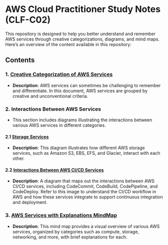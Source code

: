 # AWS Cloud Practitioner Study Notes (CLF-C02)

This repository is designed to help you better understand and remember AWS services through creative categorizations, diagrams, and mind maps. Here’s an overview of the content available in this repository:

## Contents

### 1. [Creative Categorization of AWS Services](Creative%20AWS%20Services%20Categorization.md)
   - **Description**: AWS services can sometimes be challenging to remember and differentiate. In this document, AWS services are grouped by creative and unconventional criteria.

### 2. **Interactions Between AWS Services**
   - This section includes diagrams illustrating the interactions between various AWS services in different categories.

   #### 2.1 [Storage Services](Interactions%20Between%20AWS%20Storage%20Services.png)
   - **Description**: This diagram illustrates how different AWS storage services, such as Amazon S3, EBS, EFS, and Glacier, interact with each other.

   #### 2.2 [Interactions Between AWS CI/CD Services](Interactions%20Between%20AWS%20CI_CD%20Services.png)
   - **Description**: A diagram that maps out the interactions between AWS CI/CD services, including CodeCommit, CodeBuild, CodePipeline, and CodeDeploy. Refer to this image to understand the CI/CD workflow in AWS and how these services integrate to support continuous integration and deployment.

### 3. [AWS Services with Explanations MindMap](AWS%20Services%20with%20Explanations%20MindMap.png)
   - **Description**: This mind map provides a visual overview of various AWS services, organized by categories such as compute, storage, networking, and more, with brief explanations for each.
